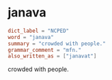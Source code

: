 # janava

``` toml
dict_label = "NCPED"
word = "janava"
summary = "crowded with people."
grammar_comment = "mfn."
also_written_as = ["janavat"]
```

crowded with people.

